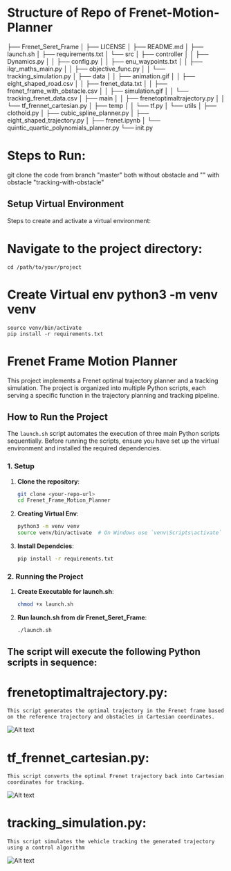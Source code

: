 # Structure of Repo of Frenet-Motion-Planner

├── Frenet_Seret_Frame │ ├── LICENSE │ ├── README.md │ ├── launch.sh │ ├── requirements.txt │ └── src │ ├── controller │ │ ├── Dynamics.py │ │ ├── config.py │ │ ├── enu_waypoints.txt │ │ ├── ilqr_maths_main.py │ │ ├── objective_func.py │ │ └── tracking_simulation.py │ ├── data │ │ ├── animation.gif │ │ ├── eight_shaped_road.csv │ │ ├── frenet_data.txt │ │ ├── frenet_frame_with_obstacle.csv │ │ ├── simulation.gif │ │ └── tracking_frenet_data.csv │ ├── main │ │ ├── frenetoptimaltrajectory.py │ │ └── tf_frennet_cartesian.py │ ├── temp │ │ └── tf.py │ └── utils │ ├── clothoid.py │ ├── cubic_spline_planner.py │ ├── eight_shaped_trajectory.py │ ├── frenet.ipynb │ └── quintic_quartic_polynomials_planner.py └── init.py

# Steps to Run:

git clone the code from branch "master" both without obstacle and "" with obstacle "tracking-with-obstacle"

## Setup Virtual Environment
Steps to create and activate a virtual environment:

# Navigate to the project directory:
    cd /path/to/your/project
# Create Virtual env python3 -m venv venv
    source venv/bin/activate
    pip install -r requirements.txt

# Frenet Frame Motion Planner

This project implements a Frenet optimal trajectory planner and a tracking simulation. The project is organized into multiple Python scripts, each serving a specific function in the trajectory planning and tracking pipeline.

## How to Run the Project

The `launch.sh` script automates the execution of three main Python scripts sequentially. Before running the scripts, ensure you have set up the virtual environment and installed the required dependencies.

### 1. Setup

1. **Clone the repository**:

   ```bash
   git clone <your-repo-url>
   cd Frenet_Frame_Motion_Planner

2. **Creating Virtual Env**:

    ```bash
    python3 -m venv venv
    source venv/bin/activate  # On Windows use `venv\Scripts\activate`
3. **Install Dependcies**:

    ```bash
    pip install -r requirements.txt

### 2. Running the Project

1. **Create Executable for launch.sh**:

   ```bash
   chmod +x launch.sh
2. **Run launch.sh from dir Frenet_Seret_Frame**:

   ```bash
   ./launch.sh

## The script will execute the following Python scripts in sequence:


# frenetoptimaltrajectory.py: 
    This script generates the optimal trajectory in the Frenet frame based on the reference trajectory and obstacles in Cartesian coordinates.
![Alt text](/Users/rk/Documents/Github/Motion-Planner/Frenet_Seret_Frame/src/data/animation.gif)

# tf_frennet_cartesian.py:
    This script converts the optimal Frenet trajectory back into Cartesian coordinates for tracking.
![Alt text](/Users/rk/Documents/Github/Motion-Planner/Frenet_Seret_Frame/src/data/trajectories.png)

#   tracking_simulation.py: 
    This script simulates the vehicle tracking the generated trajectory using a control algorithm
![Alt text](/Users/rk/Documents/Github/Motion-Planner/Frenet_Seret_Frame/src/data/simulation.gif)
